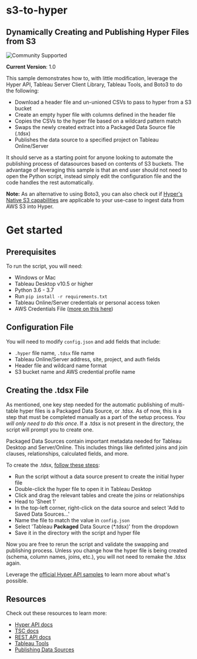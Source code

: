 # s3-to-hyper
## __Dynamically Creating and Publishing Hyper Files from S3__

![Community Supported](https://img.shields.io/badge/Support%20Level-Community%20Supported-53bd92.svg)

__Current Version__: 1.0

This sample demonstrates how to, with little modification, leverage the Hyper API, Tableau Server Client Library, Tableau Tools, and Boto3 to do the following:
- Download a header file and un-unioned CSVs to pass to hyper from a S3 bucket
- Create an empty hyper file with columns defined in the header file
- Copies the CSVs to the hyper file based on a wildcard pattern match
- Swaps the newly created extract into a Packaged Data Source file (.tdsx)
- Publishes the data source to a specified project on Tableau Online/Server

It should serve as a starting point for anyone looking to automate the publishing process of datasources based on contents of S3 buckets. The advantage of leveraging this sample is that an end user should not need to open the Python script, instead simply edit the configuration file and the code handles the rest automatically.

**Note:** As an alternative to using Boto3, you can also check out if [Hyper's Native S3 capabilities](https://github.com/tableau/hyper-api-samples/tree/main/Community-Supported/native-s3/README.md) are applicable to your use-case to ingest data from AWS S3 into Hyper.

# Get started

## __Prerequisites__
To run the script, you will need:
- Windows or Mac
- Tableau Desktop v10.5 or higher
- Python 3.6 - 3.7
- Run `pip install -r requirements.txt`
- Tableau Online/Server credentials or personal access token
- AWS Credentials File ([more on this here](https://boto3.amazonaws.com/v1/documentation/api/latest/guide/configuration.html))

## __Configuration File__
You will need to modify `config.json` and add fields that include:
- `.hyper` file name, `.tdsx` file name
- Tableau Online/Server address, site, project, and auth fields
- Header file and wildcard name format
- S3 bucket name and AWS credential profile name


## __Creating the .tdsx File__
As mentioned, one key step needed for the automatic publishing of multi-table hyper files is a Packaged Data Source, or .tdsx. As of now, this is a step that must be completed manually as a part of the setup process. _You will only need to do this once_. If a .tdsx is not present in the directory, the script will prompt you to create one.

Packaged Data Sources contain important metadata needed for Tableau Desktop and Server/Online. This includes things like definted joins and join clauses, relationships, calculated fields, and more.

To create the .tdsx, [follow these steps](https://help.tableau.com/current/pro/desktop/en-us/export_connection.htm):
- Run the script without a data source present to create the initial hyper file
- Double-click the hyper file to open it in Tableau Desktop
- Click and drag the relevant tables and create the joins or relationships
- Head to 'Sheet 1'
- In the top-left corner, right-click on the data source and select 'Add to Saved Data Sources...'
- Name the file to match the value in `config.json`
- Select 'Tableau __Packaged__ Data Source (*.tdsx)' from the dropdown
- Save it in the directory with the script and hyper file

Now you are free to rerun the script and validate the swapping and publishing process. Unless you change how the hyper file is being created (schema, column names, joins, etc.), you will not need to remake the .tdsx again.


Leverage the [official Hyper API samples](https://github.com/tableau/hyper-api-samples/tree/master/Python) to learn more about what's possible.


## __Resources__
Check out these resources to learn more:
- [Hyper API docs](https://help.tableau.com/current/api/hyper_api/en-us/index.html)
- [TSC docs](https://tableau.github.io/server-client-python/docs/)
- [REST API docs](https://help.tableau.com/current/api/rest_api/en-us/REST/rest_api.htm)
- [Tableau Tools](https://github.com/bryantbhowell/tableau_tools)
- [Publishing Data Sources](https://help.tableau.com/current/pro/desktop/en-us/export_connection.htm)